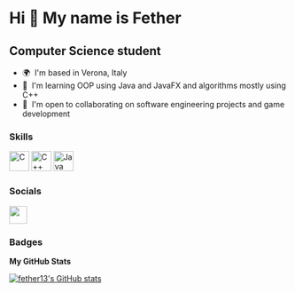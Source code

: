 Hi 👋 My name is Fether
=======================

Computer Science student
------------------------

* 🌍  I'm based in Verona, Italy
* 🧠  I'm learning OOP using Java and JavaFX and algorithms mostly using C++
* 🤝  I'm open to collaborating on software engineering projects and game development

### Skills


<p align="left">
<a href="https://docs.microsoft.com/en-us/cpp/?view=msvc-170" target="_blank" rel="noreferrer"><img src="https://raw.githubusercontent.com/danielcranney/readme-generator/main/public/icons/skills/c-colored.svg" width="36" height="36" alt="C" /></a>
<a href="https://docs.microsoft.com/en-us/cpp/?view=msvc-170" target="_blank" rel="noreferrer"><img src="https://raw.githubusercontent.com/danielcranney/readme-generator/main/public/icons/skills/cplusplus-colored.svg" width="36" height="36" alt="C++" /></a>
<a href="https://www.oracle.com/java/" target="_blank" rel="noreferrer"><img src="https://raw.githubusercontent.com/danielcranney/readme-generator/main/public/icons/skills/java-colored.svg" width="36" height="36" alt="Java" /></a>
</p>


### Socials

<p align="left"> <a href="https://www.github.com/fether13" target="_blank" rel="noreferrer"><img src="https://raw.githubusercontent.com/danielcranney/readme-generator/main/public/icons/socials/github.svg" width="32" height="32" /></a></p>

### Badges

<b>My GitHub Stats</b>

<a href="http://www.github.com/fether13"><img src="https://github-readme-stats.vercel.app/api?username=fether13&show_icons=true&hide=&count_private=true&title_color=0891b2&text_color=0891b2&icon_color=0891b2&bg_color=22272e&hide_border=true&show_icons=true" alt="fether13's GitHub stats" /></a>
